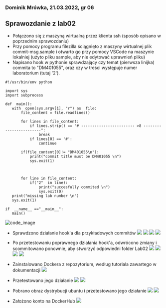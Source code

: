 ### Dominik Mrówka, 21.03.2022, gr 06
## Sprawozdanie z lab02

 - Połączono się z maszyną wirtualną przez klienta ssh (sposób opisano w poprzednim sprawozdaniu)
 - Przy pomocy programu filezilla ściągnięto z maszyny wirtualnej plik commit-msg.sample i otwarto go przy pomocy VSCode na maszynie lokalniej (użyto pliku sample, aby nie edytować uprawnień pliku)
 - Napisano hook w pythonie sprawdzający czy temat (pierwsza linijka) commita to "DM401055", oraz czy w treści występuje numer laboratorium (tutaj '2').
 
 ```
#!/usr/bin/env python

import sys
import subprocess

def  main():
	with  open(sys.argv[1], "r") as  file:
		file_content = file.readlines()

		for lines in file_content:
			if lines.strip() == "# ------------------------ >8 ------------------------":
				break
			if lines[0] == '#':
				continue

		if(file_content[0]!= "DM401055\n"):
			print("commit title must be DM401055 \n")
			sys.exit(1)

  

		for line in file_content:
			if("2"  in line):
				print("succesfully commited \n")
				sys.exit(0)
	print("missing lab number \n")
	sys.exit(1)

if  __name__ =="__main__":
	main()
```
![code_image](15.png)
 - Sprawdzono działanie hook'a dla przykładowych commitów
 ![](1.png)
 ![](2.png)
 ![](3.png)
 ![](4.png)
 
 - Po przetestowaniu poprawnego działania hook'a, odwrócono zmiany i scommitowano ponownie, aby stworzyć odpowiedni folder Lab02
 ![](5.png)
 ![](7.png)
 ![](8.png)
 ![](6.png)
 - Zainstalowano Dockera z repozytorium, według tutoriala zawartego w dokumentacji
 ![](9.png)
 - Przetestowano jego działanie
 ![](10.png)
 ![](11.png)
 - Pobrano obraz dystrybucji ubuntu i przetestowano jego działanie
 ![](14.png)
 ![](12.png)
 - Założono konto na DockerHub
 ![](13.png)